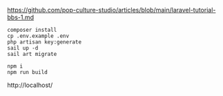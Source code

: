 https://github.com/pop-culture-studio/articles/blob/main/laravel-tutorial-bbs-1.md

```shell
composer install
cp .env.example .env
php artisan key:generate
sail up -d
sail art migrate

npm i
npm run build
```
http://localhost/
